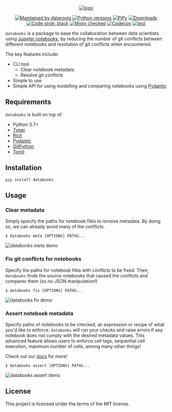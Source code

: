 <p align="center">
  <a href="https://datarootsio.github.io/databooks/"><img alt="logo" src="https://raw.githubusercontent.com/datarootsio/databooks/main/docs/images/logo.png"></a>
</p>
<p align="center">
  <a href="https://dataroots.io"><img alt="Maintained by dataroots" src="https://dataroots.io/maintained-rnd.svg" /></a>
  <a href="https://pypi.org/project/databooks/"><img alt="Python versions" src="https://img.shields.io/pypi/pyversions/databooks" /></a>
  <a href="https://pypi.org/project/databooks/"><img alt="PiPy" src="https://img.shields.io/pypi/v/databooks" /></a>
  <a href="https://pepy.tech/project/databooks"><img alt="Downloads" src="https://pepy.tech/badge/databooks" /></a>
  <a href="https://github.com/psf/black"><img alt="Code style: black" src="https://img.shields.io/badge/code%20style-black-000000.svg" /></a>
  <a href="http://mypy-lang.org/"><img alt="Mypy checked" src="https://img.shields.io/badge/mypy-checked-1f5082.svg" /></a>
  <a href="https://pepy.tech/project/databooks"><img alt="Codecov" src="https://codecov.io/github/datarootsio/databooks/main/graph/badge.svg" /></a>
  <a href="https://github.com/datarootsio/databooks/actions"><img alt="test" src="https://github.com/datarootsio/databooks/actions/workflows/test.yml/badge.svg" /></a>
</p>


`databooks` is a package to ease the collaboration between data scientists using
[Jupyter notebooks](https://jupyter.org/), by reducing the number of git conflicts between
different notebooks and resolution of git conflicts when encountered.

The key features include:

- CLI tool
  - Clear notebook metadata
  - Resolve git conflicts
- Simple to use
- Simple API for using modelling and comparing notebooks using [Pydantic](https://pydantic-docs.helpmanual.io/)

## Requirements

`databooks` is built on top of:

- Python 3.7+
- [Typer](https://typer.tiangolo.com/)
- [Rich](https://rich.readthedocs.io/en/latest/)
- [Pydantic](https://pydantic-docs.helpmanual.io/)
- [GitPython](https://gitpython.readthedocs.io/en/stable/tutorial.html)
- [Tomli](https://github.com/hukkin/tomli)

## Installation

```
pip install databooks
```

## Usage

### Clear metadata

Simply specify the paths for notebook files to remove metadata. By doing so, we can
already avoid many of the conflicts.

```console
$ databooks meta [OPTIONS] PATHS...
```

![databooks meta demo](https://raw.githubusercontent.com/datarootsio/databooks/main/docs/images/databooks-meta.gif)

### Fix git conflicts for notebooks

Specify the paths for notebook files with conflicts to be fixed. Then, `databooks` finds
the source notebooks that caused the conflicts and compares them (so no JSON manipulation!)

```console
$ databooks fix [OPTIONS] PATHS...
```

![databooks fix demo](https://raw.githubusercontent.com/datarootsio/databooks/main/docs/images/databooks-fix.gif)

### Assert notebook metadata

Specify paths of notebooks to be checked, an expression or recipe of what you'd like to
enforce. `databooks` will run your checks and raise errors if any notebook does not
comply with the desired metadata values. This advanced feature allows users to enforce
cell tags, sequential cell execution, maximum number of cells, among many other things!

Check out our [docs](https://databooks.dev/latest/usage/overview/#databooks-assert) for more!

```console
$ databooks assert [OPTIONS] PATHS...
```

![databooks assert demo](https://raw.githubusercontent.com/datarootsio/databooks/main/docs/images/databooks-assert.gif)

## License

This project is licensed under the terms of the MIT license.
